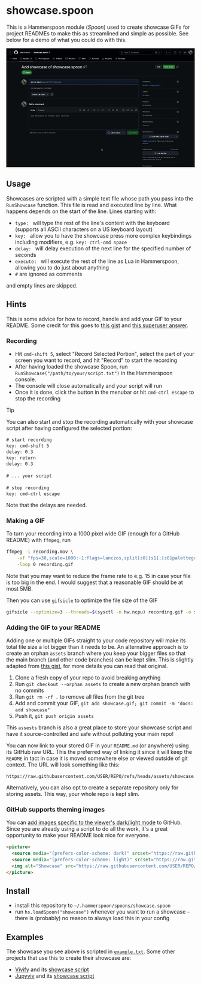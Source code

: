 # showcase.spoon

This is a Hammerspoon module (*Spoon*) used to create showcase GIFs for project READMEs to make this as streamlined and simple as possible. See below for a demo of what you could do with this.

<picture>
  <source media="(prefers-color-scheme: dark)" srcset="https://raw.githubusercontent.com/jannis-baum/showcase.spoon/refs/heads/assets/dark.gif">
  <source media="(prefers-color-scheme: light)" srcset="https://raw.githubusercontent.com/jannis-baum/showcase.spoon/refs/heads/assets/light.gif">
  <img alt="Showcase" src="https://raw.githubusercontent.com/jannis-baum/showcase.spoon/refs/heads/assets/dark.gif">
</picture>

## Usage

Showcases are scripted with a simple text file whose path you pass into the `RunShowcase` function. This file is read and executed line by line. What happens depends on the start of the line. Lines starting with:

- `type: ` will type the rest of the line's content with the keyboard (supports all ASCII characters on a US keyboard layout)
- `key: ` allow you to have the showcase press more complex keybindings including modifiers, e.g. `key: ctrl-cmd space`
- `delay: ` will delay execution of the next line for the specified number of seconds
- `execute: ` will execute the rest of the line as Lua in Hammerspoon, allowing you to do just about anything
- `#` are ignored as comments

and empty lines are skipped.

## Hints

This is some advice for how to record, handle and add your GIF to your README. Some credit for this goes to [this gist](https://gist.github.com/joncardasis/e6494afd538a400722545163eb2e1fa5) and [this superuser answer](https://superuser.com/a/556031).

### Recording

- Hit `cmd-shift 5`, select "Record Selected Portion", select the part of your screen you want to record, and hit "Record" to start the recording
- After having loaded the showcase Spoon, run `RunShowcase("/path/to/your/script.txt")` in the Hammerspoon console.
- The console will close automatically and your script will run
- Once it is done, click the button in the menubar or hit `cmd-ctrl escape` to stop the recording

> [!tip]
> You can also start and stop the recording automatically with your showcase script after having configured the selected portion:
>
> ```plain
> # start recording
> key: cmd-shift 5
> delay: 0.3
> key: return
> delay: 0.3
>
> # ... your script
>
> # stop recording
> key: cmd-ctrl escape
> ```
>
> Note that the delays are needed.

### Making a GIF

To turn your recording into a 1000 pixel wide GIF (enough for a GitHub README) with `ffmpeg`, run

```sh
ffmpeg -i recording.mov \
    -vf "fps=30,scale=1000:-1:flags=lanczos,split[s0][s1];[s0]palettegen[p];[s1][p]paletteuse" \
    -loop 0 recording.gif
```

Note that you may want to reduce the frame rate to e.g. 15 in case your file is too big in the end. I would suggest that a reasonable GIF should be at most 5MB.

Then you can use `gifsicle` to optimize the file size of the GIF

```sh
gifsicle --optimize=3 --threads=$(sysctl -n hw.ncpu) recording.gif -o showcase.gif
```

### Adding the GIF to your README

Adding one or multiple GIFs straight to your code repository will make its total file size a lot bigger than it needs to be. An alternative approach is to create an orphan `assets` branch where you keep your bigger files so that the main branch (and other code branches) can be kept slim. This is slightly adapted from [this gist](https://gist.github.com/joncardasis/e6494afd538a400722545163eb2e1fa5), for more details you can read that original.

1. Clone a fresh copy of your repo to avoid breaking anything
2. Run `git checkout --orphan assets` to create a new orphan branch with no commits
3. Run `git rm -rf .` to remove all files from the git tree
4. Add and commit your GIF, `git add showcase.gif; git commit -m "docs: add showcase"`
5. Push it, `git push origin assets`

This `assests` branch is also a great place to store your showcase script and have it source-controlled and safe without polluting your main repo!

You can now link to your stored GIF in your `README.md` (or anywhere) using its GitHub raw URL. This the preferred way of linking it since it will keep the `README` in tact in case it is moved somewhere else or viewed outside of git context. The URL will look something like this:

```plain
https://raw.githubusercontent.com/USER/REPO/refs/heads/assets/showcase.gif
```

Alternatively, you can also opt to create a separate repository only for storing assets. This way, your whole repo is kept slim.

### GitHub supports theming images

You can [add images specific to the viewer's dark/light mode](https://github.blog/developer-skills/github/how-to-make-your-images-in-markdown-on-github-adjust-for-dark-mode-and-light-mode/) to GitHub. Since you are already using a script to do all the work, it's a great opportunity to make your README look nice for everyone.

```html
<picture>
  <source media="(prefers-color-scheme: dark)" srcset="https://raw.githubusercontent.com/USER/REPO/refs/heads/assets/showcase-dark.gif">
  <source media="(prefers-color-scheme: light)" srcset="https://raw.githubusercontent.com/USER/REPO/refs/heads/assets/showcase-light.gif">
  <img alt="Showcase" src="https://raw.githubusercontent.com/USER/REPO/refs/heads/assets/showcase-dark.gif">
</picture>
```

## Install

- install this repository to `~/.hammerspoon/spoons/showcase.spoon`
- run `hs.loadSpoon("showcase")` whenever you want to run a showcase – there is (probably) no reason to always load this in your config

## Examples

The showcase you see above is scripted in [`example.txt`](example.txt). Some other projects that use this to create their showcase are:

- [Vivify](https://github.com/jannis-baum/Vivify) and its [showcase script](https://github.com/jannis-baum/assets/blob/main/Vivify/showcase-script.txt)
- [Jupyviv](https://github.com/jannis-baum/Jupyviv) and its [showcase script](https://github.com/jannis-baum/assets/blob/main/Jupyviv/showcase-script.txt)
